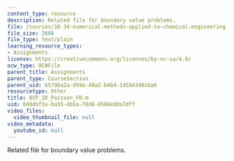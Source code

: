 ```yaml
---
content_type: resource
description: Related file for boundary value problems.
file: /courses/10-34-numerical-methods-applied-to-chemical-engineering-fall-2005/6d8dbf3eba55db5a70d86508e8da7dff_BVP_2D_Poisson_FD.m
file_size: 2606
file_type: text/plain
learning_resource_types:
- Assignments
license: https://creativecommons.org/licenses/by-nc-sa/4.0/
ocw_type: OCWFile
parent_title: Assignments
parent_type: CourseSection
parent_uid: 6579ba2a-d59e-49a2-b4b4-14584348cba6
resourcetype: Other
title: BVP_2D_Poisson_FD.m
uid: 6d8dbf3e-ba55-db5a-70d8-6508e8da7dff
video_files:
  video_thumbnail_file: null
video_metadata:
  youtube_id: null
---
```

Related file for boundary value problems.